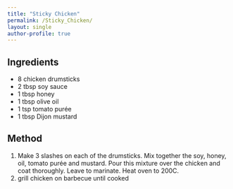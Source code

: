 ```yaml
---
title: "Sticky Chicken"
permalink: /Sticky_Chicken/
layout: single
author-profile: true
---
```


## Ingredients
- 8 chicken drumsticks
- 2 tbsp soy sauce
- 1 tbsp honey
- 1 tbsp olive oil
- 1 tsp tomato purée
- 1 tbsp Dijon mustard

## Method
1. Make 3 slashes on each of the drumsticks. Mix together the soy, honey, oil, tomato purée and mustard. Pour this mixture over the chicken and coat thoroughly. Leave to marinate. Heat oven to 200C.
2. grill chicken on barbecue until cooked
